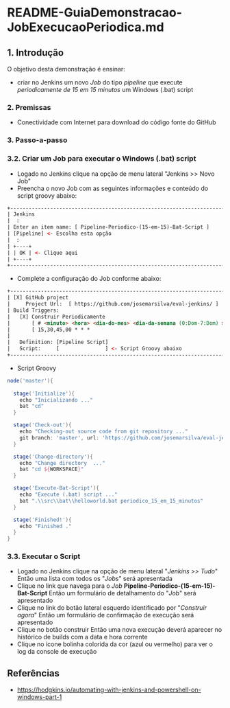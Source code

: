 # README-GuiaDemonstracao-JobExecucaoPeriodica.md


## 1. Introdução ##

O objetivo desta demonstração é ensinar:
* criar no Jenkins um novo _Job_ do tipo _pipeline_ que execute *periodicamente de 15 em 15 minutos* um Windows (.bat) script

### 2. Premissas ###

* Conectividade com Internet para download do código fonte do GitHub

### 3. Passo-a-passo ###

### 3.2. Criar um Job para executar o Windows (.bat) script ###

* Logado no Jenkins clique na opção de menu lateral "Jenkins >> Novo Job"
* Preencha o novo Job com as seguintes informações e conteúdo do script groovy abaixo:

```html
+--------------------------------------------------------------------------------+
| Jenkins                                                                        |
|  :                                                                             |
| Enter an item name: [ Pipeline-Periodico-(15-em-15)-Bat-Script ]               |
| [Pipeline] <- Escolha esta opção                                               |
|  :                                                                             |
| +----+                                                                         |
| | OK | <- Clique aqui                                                          |
| +----+                                                                         |
+--------------------------------------------------------------------------------+
```

* Complete a configuração do Job conforme abaixo:

```html
+--------------------------------------------------------------------------------+
| [X] GitHub project                                                             |
|     Project Url:  [ https://github.com/josemarsilva/eval-jenkins/ ]            |
| Build Triggers:                                                                |
|   [X] Construir Periodicamente                                                 |
|       [ # <minuto> <hora> <dia-do-mes> <dia-da-semana (0:Dom-7:Dom) >    ]     |
|       [ 15,30,45,00 * * *                                                ]     |
|                                                                                |
|   Definition: [Pipeline Script]                                                |
|   Script:     [               ] <- Script Groovy abaixo                        |
+--------------------------------------------------------------------------------+
```

* Script Groovy

```groovy
node('master'){
    
  stage('Initialize'){
    echo "Inicializando ..."
    bat "cd"
  }

  stage('Check-out'){
    echo "Checking-out source code from git repository ..."
    git branch: 'master', url: 'https://github.com/josemarsilva/eval-jenkins.git'
  }

  stage('Change-directory'){
    echo "Change directory  ..."
    bat "cd ${WORKSPACE}"
  }

  stage('Execute-Bat-Script'){
    echo "Execute (.bat) script ..."
    bat ".\\src\\bat\\helloworld.bat periodico_15_em_15_minutos"
  }

  stage('Finished!'){
    echo "Finished ."
  }
}
```


### 3.3. Executar o Script ###

* Logado no Jenkins clique na opção de menu lateral "_Jenkins >> Tudo_" Então uma lista com todos os "_Jobs_" será apresentada 
* Clique no link que navega para o _Job_ **Pipeline-Periodico-(15-em-15)-Bat-Script** Então um formulário de detalhamento do "_Job_" será apresentado
* Clique no link do botão lateral esquerdo identificado por "_Construir agora_" Então um formulário de confirmação de execução será apresentado
* Clique no botão construir Então uma nova execução deverá aparecer no histórico de builds com a data e hora corrente
* Clique no ícone bolinha colorida da cor (azul ou vermelho) para ver o log da console de execução




## Referências ##

* https://hodgkins.io/automating-with-jenkins-and-powershell-on-windows-part-1
